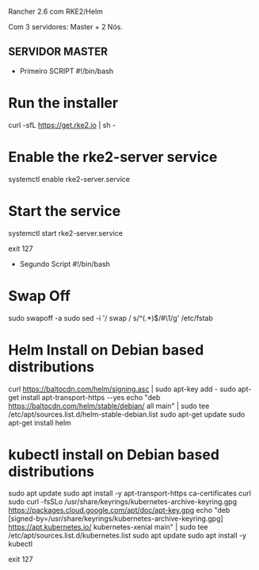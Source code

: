 Rancher 2.6 com RKE2/Helm

Com 3 servidores: Master + 2 Nós.

## SERVIDOR MASTER


- Primeiro SCRIPT
#!/bin/bash

# Run the installer
curl -sfL https://get.rke2.io | sh -
# Enable the rke2-server service
systemctl enable rke2-server.service
# Start the service
systemctl start rke2-server.service

exit 127


- Segundo Script
#!/bin/bash

# Swap Off
sudo swapoff -a
sudo sed -i '/ swap / s/^\(.*\)$/#\1/g' /etc/fstab

# Helm Install on Debian based distributions
curl https://baltocdn.com/helm/signing.asc | sudo apt-key add -
sudo apt-get install apt-transport-https --yes
echo "deb https://baltocdn.com/helm/stable/debian/ all main" | sudo tee /etc/apt/sources.list.d/helm-stable-debian.list
sudo apt-get update
sudo apt-get install helm

# kubectl install on Debian based distributions
sudo apt update
sudo apt install -y apt-transport-https ca-certificates curl
sudo curl -fsSLo /usr/share/keyrings/kubernetes-archive-keyring.gpg https://packages.cloud.google.com/apt/doc/apt-key.gpg
echo "deb [signed-by=/usr/share/keyrings/kubernetes-archive-keyring.gpg] https://apt.kubernetes.io/ kubernetes-xenial main" | sudo tee /etc/apt/sources.list.d/kubernetes.list
sudo apt update
sudo apt install -y kubectl

exit 127
